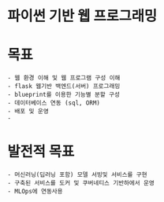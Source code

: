 # 파이썬 기반 웹 프로그래밍

# 목표
    - 웹 환경 이해 및 웹 프로그램 구성 이해
    - flask 웹기반 백엔드(서버) 프로그래밍
    - blueprint를 이용한 기능별 분할 구성
    - 데이터베이스 연동 (sql, ORM)
    - 배포 및 운영
    - 

# 발전적 목표
    - 머신러닝(딥러닝 포함) 모델 서빙및 서비스를 구현
    - 구축된 서비스를 도커 및 쿠버네티스 기반하에서 운영
    - MLOps에 연동사용
